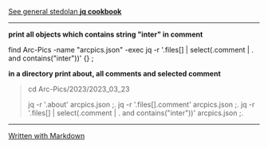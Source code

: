 [See general stedolan **jq cookbook**](https://github.com/stedolan/jq/wiki/Cookbook)
***
**print all objects which contains string "inter" in comment**

find Arc-Pics -name "arcpics.json" -exec jq -r '.files[] | select(.comment | . and contains("inter"))' {} \;

**in a directory print about, all comments and selected comment**

> cd Arc-Pics/2023/2023_03_23 
>
> jq -r '.about' arcpics.json ;.
> jq -r '.files[].comment' arcpics.json ;.
> jq -r '.files[] | select(.comment | . and contains("inter"))' arcpics.json ;.

***
[Written with Markdown](https://www.markdownguide.org/basic-syntax/)
